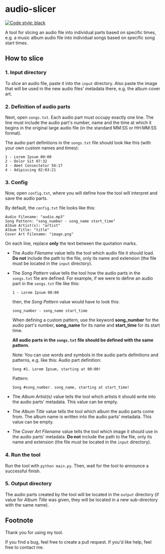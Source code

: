 # audio-slicer

[![Code style: black](https://img.shields.io/badge/code%20style-black-000000.svg)](https://github.com/psf/black)

A tool for slicing an audio file into individual parts based on specific times, e.g. a music album audio file into individual songs based on specific song start times.

## How to slice

### 1. Input directory

To slice an audio file, paste it into the `input` directory. Also paste the image that will be used in the new audio files' metadata there, e.g. the album cover art.

### 2. Definition of audio parts

Next, open `songs.txt`. Each audio part must occupy exactly one line. The line must include the audio part's number, name and the time at which it begins in the original large audio file (in the standard MM:SS or HH:MM:SS format).

The audio part definitions in the `songs.txt` file should look like this (with your own custom names and times):

```
1 - Lorem Ipsum 00:00
2 - Dolor Sit 07:32
3 - Amet Consectetur 58:17
4 - Adipiscing 02:03:21
```

### 3. Config

Now, open `config.txt`, where you will define how the tool will interpret and save the audio parts.

By default, the `config.txt` file looks like this:

```
Audio Filename: "audio.mp3"
Song Pattern: "song_number - song_name start_time"
Album Artist(s): "artist"
Album Title: "title"
Cover Art Filename: "image.png"
```

On each line, replace **only** the text between the quotation marks.

- The *Audio Filename* value tells the tool which audio file it should load. **Do not** include the path to the file, only its name and extension (the file must be located in the `input` directory).

- The *Song Pattern* value tells the tool how the audio parts in the `songs.txt` file are defined. For example, if we were to define an audio part in the `songs.txt` file like this:
  ```
  1 - Lorem Ipsum 00:00
  ```
  then, the *Song Pattern* value would have to look this:
  ```
  song_number - song_name start_time
  ```
  When defining a custom pattern, use the keyword **song_number** for the audio part's number, **song_name** for its name and **start_time** for its start time.

  **All audio parts in the `songs.txt` file should be defined with the same pattern.**
  
  Note: You can use words and symbols in the audio parts definitions and patterns, e.g. like this:
  Audio part definition:
  ```
  Song #1. Lorem Ipsum, starting at 00:00!
  ```
  Pattern:
  ```
  Song #song_number. song_name, starting at start_time!
  ```

- The *Album Artist(s)* value tells the tool which artists it should write into the audio parts' metadata. This value can be empty.

- The *Album Title* value tells the tool which album the audio parts come from. The album name is written into the audio parts' metadata. This value can be empty.

- The *Cover Art Filename* value tells the tool which image it should use in the audio parts' metadata. **Do not** include the path to the file, only its name and extension (the file must be located in the `input` directory).

### 4. Run the tool

Run the tool with `python main.py`. Then, wait for the tool to announce a successful finish.

### 5. Output directory

The audio parts created by the tool will be located in the `output` directory (if value for *Album Title* was given, they will be located in a new sub-directory with the same name).

## Footnote

Thank you for using my tool.

If you find a bug, feel free to create a pull request. If you'd like help, feel free to contact me.
